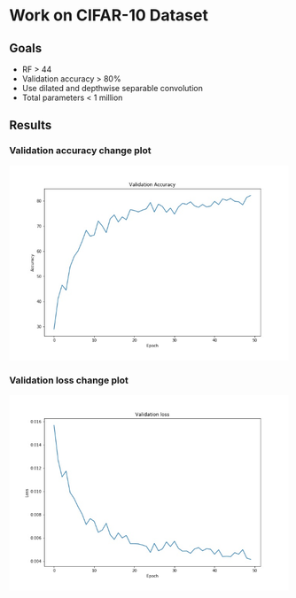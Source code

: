 # Work on CIFAR-10 Dataset

## Goals
* RF > 44
* Validation accuracy > 80%
* Use dilated and depthwise separable convolution
* Total parameters < 1 million

## Results

### Validation accuracy change plot

![Image description](https://github.com/sanjeev29/EVA-4/blob/master/S7/validation_accuracy_change_plot.jpg)

### Validation loss change plot

![Image description](https://github.com/sanjeev29/EVA-4/blob/master/S7/validation_loss_change_plot.jpg)
